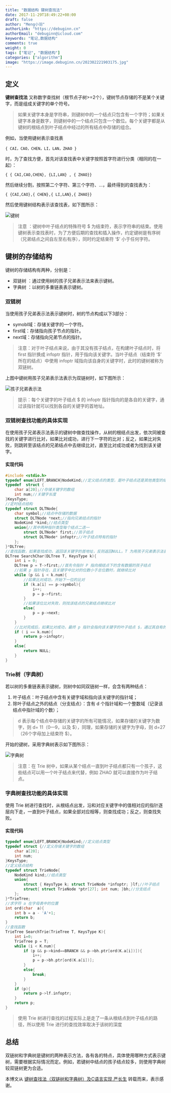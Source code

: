 ```yaml
---
title: "数据结构 键树查找法"
date: 2017-11-29T18:49:22+08:00
draft: false
author: "Meng小羽"
authorLink: "https://debuginn.cn"
authorEmail: "debuginn@icloud.com"
keywords: "笔记,数据结构"
comments: true
weight: 0
tags: ["笔记", "数据结构"]
categories: ["algorithm"]
image: "https://image.debuginn.cn/202302221903175.jpg"
---
```


## 定义

**键树查找法** 又称数字查找树（根节点子树>=2个），键树节点存储的不是某个关键字，而是组成关键字的单个符号。

> 如果关键字本身是字符串，则键树中的一个结点只包含有一个字符；如果关键字本身是数字，则键树中的一个结点只包含一个数位。每个关键字都是从键树的根结点到叶子结点中经过的所有结点中存储的组合。

例如，当使用键树表示查找表

```shell
{ CAI，CAO，CHEN，LI，LAN，ZHAO }
```

时，为了查找方便，首先对该查找表中关键字按照首字符进行分类（相同的在一起）：

```shell
{ { CAI,CAO,CHEN}, {LI,LAN} , { ZHAO}}
```

然后继续分割，按照第二个字符、第三个字符、…，最终得到的查找表为：

```shell
{ {CAI,CAO},{ CHEN},{ LI,LAN},{ ZHAO}}
```

然后使用键树结构表示该查找表，如下图所示：

![键树](https://image.debuginn.cn/202304141856996.png)

> 注意 ：键树中叶子结点的特殊符号 \$ 为结束符，表示字符串的结束。使用键树表示查找表时，为了方便后期的查找和插入操作，约定键树是有序树（兄弟结点之间自左至右有序），同时约定结束符 ‘\$’ 小于任何字符。

## 键树的存储结构

键树的存储结构有两种，分别是：

- 双链树 ：通过使用树的孩子兄弟表示法来表示键树。
- 字典树 ：以树的多重链表表示键树。

### 双链树

当使用孩子兄弟表示法表示键树时，树的节点构成以下3部分：

- symobl域：存储关键字的一个字符。 
- first域：存储指向孩子节点的指针。 
- next域：存储指向兄弟节点的指针。

> 注意：对于叶子结点来说，由于其没有孩子结点，在构建叶子结点时，将 first 指针换成 infoptr 指针，用于指向该关键字。当叶子结点（结束符 ‘\$’ 所在的结点）中使用 infoptr 域指向该自身的关键字时，此时的键树被称为双链树。

上图中键树用孩子兄弟表示法表示为双链树时，如下图所示：

![孩子兄弟表示法](https://image.debuginn.cn/202304141900499.png)

> 提示：每个关键字的叶子结点 \$ 的 infoptr 指针指向的是各自的关键字，通过该指针就可以找到各自的关键字的首地址。

### 双链树查找功能的具体实现

在使用孩子兄弟表示法表示的键树中做查找操作，从树的根结点出发，依次同被查找的关键字进行比对，如果比对成功，进行下一字符的比对；反之，如果比对失败，则跳转至该结点的兄弟结点中去继续比对，直至比对成功或者为找到该关键字。

#### 实现代码

```c
#include <stdio.h>
typedef enum{LEFT,BRANCH}NodeKind;//定义结点的类型，是叶子结点还是其他类型的结点
typedef  struct {
    char a[20];//存储关键字的数组
    int num;//关键字长度
}KeysType;
//定时结点结构
typedef struct DLTNode{
    char symbol;//结点中存储的数据
    struct DLTNode *next;//指向兄弟结点的指针
    NodeKind *kind;//结点类型
    union{//其中两种指针类型每个结点二选一
        struct DLTNode* first;//孩子结点
        struct DLTNode* infoptr;//叶子结点特有的指针
    };
}*DLTree;
//查找函数，如果查找成功，返回该关键字的首地址，反则返回NULL。T 为用孩子兄弟表示法表示的键树，K为被查找的关键字。
DLTree SearchChar(DLTree T, KeysType k){
    int i = 0;
    DLTree p = T->first;//首先令指针 P 指向根结点下的含有数据的孩子结点
    //如果 p 指针存在，且关键字中比对的位数小于总位数时，就继续比对
    while (p && i < k.num){
        //如果比对成功，开始下一位的比对
        if (k.a[i] == p->symbol){
            i++;
            p = p->first;
        }
        //如果该位比对失败，则找该结点的兄弟结点继续比对
        else{
            p = p->next;
        }
    }
    //比对完成后，如果比对成功，最终 p 指针会指向该关键字的叶子结点 $，通过其自有的 infoptr 指针找到该关键字。
    if ( i == k.num){
        return p->infoptr;
    }
    else{
        return NULL;
    }
}
```

### Trie树（字典树）

若以树的多重链表表示键树，则树中如同双链树一样，会含有两种结点：

1. 叶子结点：叶子结点中含有关键字域和指向该关键字的指针域； 
2. 除叶子结点之外的结点（分支结点）：含有 d 个指针域和一个整数域（记录该结点中指针域的个数）；

> d 表示每个结点中存储的关键字的所有可能情况，如果存储的关键字为数字，则 d= 11（0—9，以及 \$），同理，如果存储的关键字为字母，则 d=27（26个字母加上结束符 \$）。

开始的键树，采用字典树表示如下图所示：

![字典树](https://image.debuginn.cn/202304141903096.png)

> 注意：在 Trie 树中，如果从某个结点一直到叶子结点都只有一个孩子，这些结点可以用一个叶子结点来代替，例如 ZHAO 就可以直接作为叶子结点。

### 字典树查找功能的具体实现

使用 Trie 树进行查找时，从根结点出发，沿和对应关键字中的值相对应的指针逐层向下走，一直到叶子结点，如果全部对应相等，则查找成功；反之，则查找失败。

#### 实现代码

```c
typedef enum{LEFT,BRANCH}NodeKind;//定义结点类型
typedef struct {//定义存储关键字的数组
    char a[20];
    int num;
}KeysType;
//定义结点结构
typedef struct TrieNode{
    NodeKind kind;//结点类型
    union{
        struct { KeysType k; struct TrieNode *infoptr; }lf;//叶子结点
        struct{ struct TrieNode *ptr[27]; int num; }bh;//分支结点
    };
}*TrieTree;
//求字符 a 在字母表中的位置
int ord(char  a){
    int b = a - 'A'+1;
    return b;
}
//查找函数
TrieTree SearchTrie(TrieTree T, KeysType K){
    int i=0;
    TrieTree p = T;
    while (i < K.num){
        if (p && p->kind==BRANCH && p->bh.ptr[ord(K.a[i])]){
            i++;
            p = p->bh.ptr[ord(K.a[i])];
        }
        else{
            break;
        }
    }
    if (p){
        return p->lf.infoptr;
    }
    return p;
}
```

> 使用 Trie 树进行查找的过程实际上是走了一条从根结点到叶子结点的路径，所以使用 Trie 进行的查找效率取决于该树的深度

## 总结

双链树和字典树是键树的两种表示方法，各有各的特点，具体使用哪种方式表示键树，需要根据实际情况而定。例如，若键树中结点的孩子结点较多，则使用字典树较双链树更为合适。

本博文从 [键树查找法（双链树和字典树）及C语言实现 严长生](http://data.biancheng.net/view/62.html) 转载而来，表示感谢。